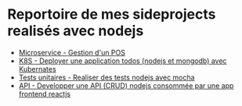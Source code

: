 # Reportoire de mes sideprojects realisés avec nodejs

* <a href="https://github.com/fouzo09/microservice-nodejs" target="_blank">Microservice - Gestion d'un POS</a>
* <a href="https://github.com/fouzo09/Deploy-Nodejs-Mongo-In-K8S" target="_blank">K8S - Deployer une application todos (nodejs et mongodb) avec Kubernates</a>
* <a href="https://github.com/fouzo09/Test-nodejsapi-with-mocha" target="_blank">Tests unitaires - Realiser des tests nodejs avec mocha</a>
* <a href="https://github.com/fouzo09/nodejs-react-crud" target="_blank">API - Developper une API (CRUD) nodejs consommée par une app frontend reactjs</a>




